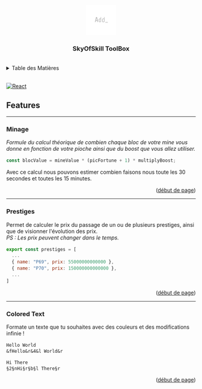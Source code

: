 <a name="readme-top"></a>

<div align="center">
  <img src="src/assets/logo.png" alt="Logo" width="80" height="80">
  <h3 align="center">SkyOfSkill ToolBox</h3>
</div>

<br />

<details>
  <summary>Table des Matières</summary>
  <ol>
    <li>
      <a href="#features">Features</a>
      <ul>
        <li><a href="#minage">Minage</a></li>
        <li><a href="#prestiges">Prestiges</a></li>
        <li><a href="#colored-text">Colored Text</a></li>
      </ul>
    </li>
  </ol>
</details>

<br />

[![React][React.js]][React-url]

## Features

---

### Minage

_Formule du calcul théorique de combien chaque bloc de votre mine vous donne en fonction de votre pioche ainsi que du boost que vous allez utiliser._

```js
const blocValue = mineValue * (picFortune + 1) * multiplyBoost;
```

Avec ce calcul nous pouvons estimer combien faisons nous toute les 30 secondes et toutes les 15 minutes.

<p align="right">(<a href="#readme-top">début de page</a>)</p>

---

### Prestiges

Permet de calculer le prix du passage de un ou de plusieurs prestiges, ainsi que de visionner l'évolution des prix.
<br />
_PS : Les prix peuvent changer dans le temps._

```js
export const prestiges = [
  ...
  { name: "P69", prix: 55000000000000 },
  { name: "P70", prix: 150000000000000 },
  ...
]
```

<p align="right">(<a href="#readme-top">début de page</a>)</p>

---

### Colored Text

Formate un texte que tu souhaites avec des couleurs et des modifications infinie !

```
Hello World
&fHello&r&4&l World&r
```

```
Hi There
§2§nHi§r§b§l There§r
```

<p align="right">(<a href="#readme-top">début de page</a>)</p>

[React.js]: https://img.shields.io/badge/React-20232A?style=for-the-badge&logo=react&logoColor=61DAFB
[React-url]: https://reactjs.org/
